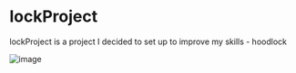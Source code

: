 # lockProject
lockProject is a project I decided to set up to improve my skills - hoodlock


![image](https://user-images.githubusercontent.com/108935289/178056832-77210950-8bb2-4c07-834e-5075a9f70d4d.png)
